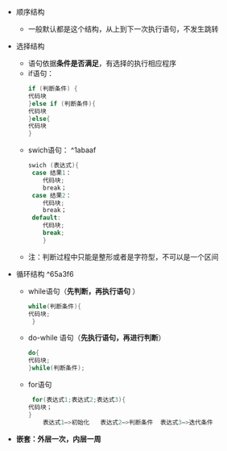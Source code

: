 
- 顺序结构
	- 一般默认都是这个结构，从上到下一次执行语句，不发生跳转

- 选择结构
	- 语句依据**条件是否满足**，有选择的执行相应程序
	- if语句：
		 ```C++
		if (判断条件) {
		代码块
		}else if (判断条件){
		代码块
		}else{
		代码块
		} 
	    ```
	- swich语句： ^1abaaf
		```C++
		swich (表达式){
		 case 结果1：
			代码块; 
			break；
		 case 结果2：
			代码块;
			break；
		 default:
			代码块;
			break;
			}

		```
	- 注：判断过程中只能是整形或者是字符型，不可以是一个区间

- 循环结构 ^65a3f6
	
	- while语句（**先判断，再执行语句** ）  

		```C++
		while(判断条件){
		代码块; 
		 }  
		```
	- do-while 语句（**先执行语句，再进行判断**）
		```C++
		do{
		代码块; 
		}while(判断条件);

	   ```
	- for语句
		```C++
		 for(表达式1;表达式2;表达式3){
		代码块；
		}	
			表达式1—>初始化   表达式2—>判断条件	表达式3—>迭代条件	
		```

- **嵌套：外层一次，内层一周**




 